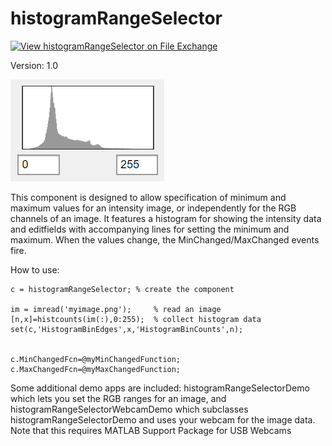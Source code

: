 # histogramRangeSelector

[![View histogramRangeSelector on File Exchange](https://www.mathworks.com/matlabcentral/images/matlab-file-exchange.svg)](https://www.mathworks.com/matlabcentral/fileexchange/95833-histogramrangeselector)

Version: 1.0

![histogramRangeSelector](/example_histogramRangeSelector.png)

This component is designed to allow specification of minimum and maximum values for an intensity image, or independently for the RGB channels of an image.
It features a histogram for showing the intensity data and editfields with accompanying lines for setting the minimum and maximum.
When the values change, the MinChanged/MaxChanged events fire.

How to use:
```
c = histogramRangeSelector; % create the component

im = imread('myimage.png');     % read an image
[n,x]=histcounts(im(:),0:255);  % collect histogram data
set(c,'HistogramBinEdges',x,'HistogramBinCounts',n);


c.MinChangedFcn=@myMinChangedFunction;
c.MaxChangedFcn=@myMaxChangedFunction;
```

Some additional demo apps are included: histogramRangeSelectorDemo which lets you set the RGB ranges for an image, and histogramRangeSelectorWebcamDemo which subclasses histogramRangeSelectorDemo and uses your webcam for the image data. Note that this requires MATLAB Support Package for USB Webcams 
